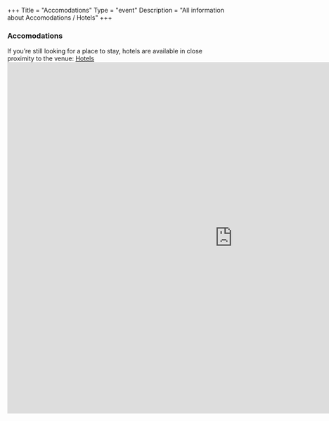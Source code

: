 +++
Title = "Accomodations"
Type = "event"
Description = "All information about Accomodations / Hotels"
+++

<h3>Accomodations</h3>
If you’re still looking for a place to stay, hotels are available in close proximity to the venue: <a href="https://tportal.toubiz.de/WinterthurKongress/ukv/result?tt=bkgct9u35oo98i0v01ot1evjqo">Hotels</a> 
<br>
<iframe src="https://tportal.toubiz.de/WinterthurKongress/ukv/result?tt=bkgct9u35oo98i0v01ot1evjqo" width="1024" height="800" frameborder="0" style="border:0" allowfullscreen></iframe>



